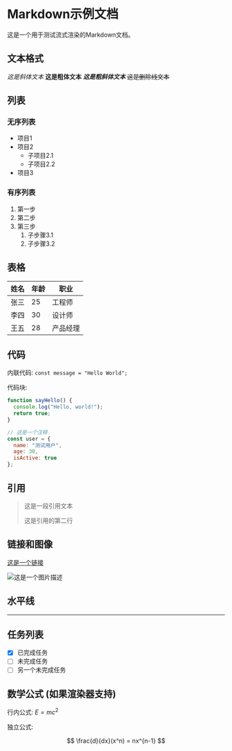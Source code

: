 # Markdown示例文档

这是一个用于测试流式渲染的Markdown文档。

## 文本格式

*这是斜体文本*
**这是粗体文本**
***这是粗斜体文本***
~~这是删除线文本~~

## 列表

### 无序列表

* 项目1
* 项目2
  * 子项目2.1
  * 子项目2.2
* 项目3

### 有序列表

1. 第一步
2. 第二步
3. 第三步
   1. 子步骤3.1
   2. 子步骤3.2

## 表格

| 姓名 | 年龄 | 职业 |
|------|------|------|
| 张三 | 25   | 工程师 |
| 李四 | 30   | 设计师 |
| 王五 | 28   | 产品经理 |

## 代码

内联代码: `const message = "Hello World";`

代码块:

```javascript
function sayHello() {
  console.log("Hello, world!");
  return true;
}

// 这是一个注释
const user = {
  name: "测试用户",
  age: 30,
  isActive: true
};
```

## 引用

> 这是一段引用文本
> 
> 这是引用的第二行

## 链接和图像

[这是一个链接](https://example.com)

![这是一个图片描述](https://via.placeholder.com/150)

## 水平线

---

## 任务列表

- [x] 已完成任务
- [ ] 未完成任务
- [ ] 另一个未完成任务

## 数学公式 (如果渲染器支持)

行内公式: $E=mc^2$

独立公式:

$$
\frac{d}{dx}(x^n) = nx^{n-1}
$$ 